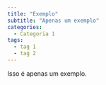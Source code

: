 ```yaml
---
title: "Exemplo"
subtitle: "Apenas um exemplo"
categories:
  - Categoria 1
tags:
  - tag 1
  - tag 2
---
```


Isso é apenas um exemplo.